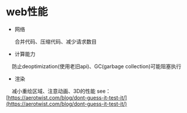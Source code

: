 # web性能
- 网络
     
     合并代码、压缩代码、减少请求数目

- 计算能力
     
     防止deoptimization(使用老旧api)、GC(garbage collection)可能阻塞执行
     
- 渲染

     减小重绘区域、注意动画、3D的性能
see：
[https://aerotwist.com/blog/dont-guess-it-test-it/](https://aerotwist.com/blog/dont-guess-it-test-it/)
